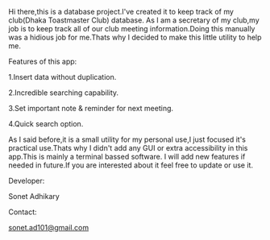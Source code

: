 Hi there,this is a database project.I've created it to keep track of my club(Dhaka Toastmaster Club) database.
As I am a secretary of my club,my job is to keep track all of our club meeting information.Doing this manually was a hidious job for me.Thats why I decided to make this little utility to help me.

Features of this app:

1.Insert data without duplication.

2.Incredible searching capability.

3.Set important note & reminder for next meeting.

4.Quick search option.

As I said before,it is a small utility for my personal use,I just focused it's practical use.Thats why I didn't add any GUI or extra accessibility in this app.This is mainly a terminal bassed software.
I will add new features if needed in future.If you are interested about it feel free to update or use it.

Developer:

Sonet Adhikary

Contact:

sonet.ad101@gmail.com
